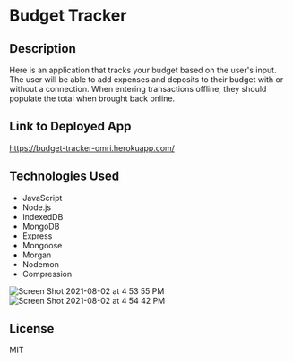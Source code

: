 # Budget Tracker

## Description 
Here is an application that tracks your budget based on the user's input. The user will be able to add expenses and deposits to their budget with or without a connection. When entering transactions offline, they should populate the total when brought back online.

## Link to Deployed App

https://budget-tracker-omri.herokuapp.com/

## Technologies Used
- JavaScript
- Node.js
- IndexedDB
- MongoDB
- Express
- Mongoose
- Morgan
- Nodemon
- Compression

![Screen Shot 2021-08-02 at 4 53 55 PM](https://user-images.githubusercontent.com/72667204/127937543-81be9e1f-c748-4173-be90-6035651dc31d.png)
![Screen Shot 2021-08-02 at 4 54 42 PM](https://user-images.githubusercontent.com/72667204/127937548-17aa9284-7b90-4f29-88b5-1439f073310f.png)

## License 

MIT
